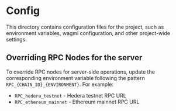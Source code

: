 # Config

This directory contains configuration files for the project, such as environment variables, wagmi configuration, and other project-wide settings.

## Overriding RPC Nodes for the server

To override RPC nodes for server-side operations, update the corresponding environment variable following the pattern `RPC_{CHAIN_ID}_{ENVIRONMENT}`. For example:

- `RPC_hedera_testnet` - Hedera testnet RPC URL
- `RPC_ethereum_mainnet` - Ethereum mainnet RPC URL
